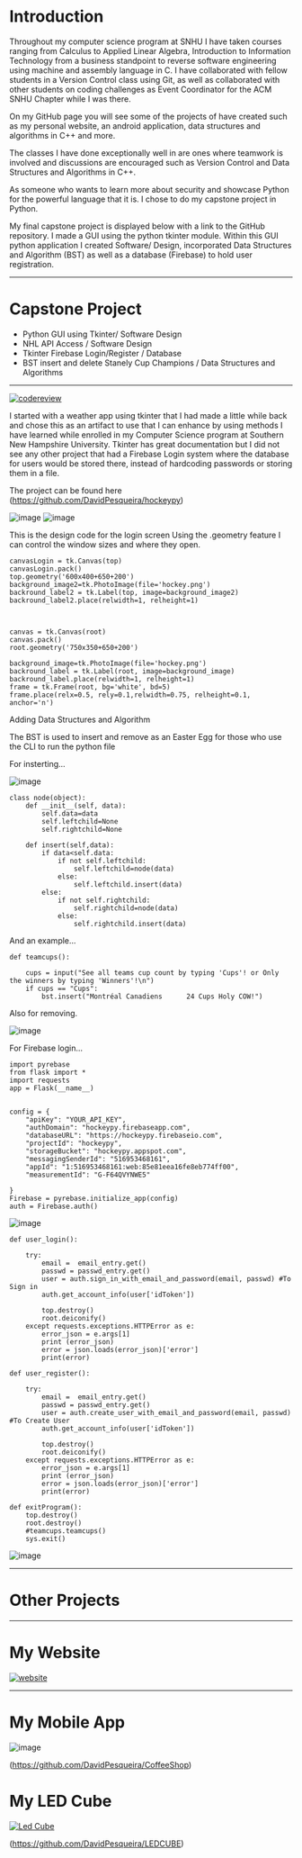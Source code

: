 # Introduction

Throughout my computer science program at SNHU I have taken courses ranging from Calculus to Applied Linear Algebra, Introduction to Information Technology from a business standpoint to reverse software engineering using machine and assembly language in C. I have collaborated with fellow students in a Version Control class using Git, as well as collaborated with other students on coding challenges as Event Coordinator for the ACM SNHU Chapter while I was there. 

On my GitHub page you will see some of the projects of have created such as my personal website, an android application, data structures and algorithms in C++  and more. 

The classes I have done exceptionally well in are ones where teamwork is involved and discussions are encouraged such as Version Control and Data Structures and Algorithms in C++.  

As someone who wants to learn more about security and showcase Python for the powerful language that it is. I chose to do my capstone project in Python.

My final capstone project is displayed below with a link to the GitHub repository. I made a GUI using the python tkinter module. Within this GUI python application I created Software/ Design, incorporated Data Structures and Algorithm (BST) as well as a database (Firebase) to hold user registration. 
***
# Capstone Project

- Python GUI using Tkinter/ Software Design
- NHL API Access / Software Design
- Tkinter Firebase Login/Register / Database
- BST insert and delete Stanely Cup Champions / Data Structures and Algorithms

***

[![codereview](http://img.youtube.com/vi/sLUrJUBy4hY/0.jpg)](http://www.youtube.com/watch?v=sLUrJUBy4hY "Code Review and Plans")


I started with a weather app using tkinter that I had made a little while back and chose this as an artifact to use that I can enhance by using methods I have learned while enrolled in my Computer Science program at Southern New Hampshire University. Tkinter has great documentation but I did not see any other project that had a Firebase Login system where the database for users would be stored there, instead of hardcoding passwords or storing them in a file. 

The project can be found here
(https://github.com/DavidPesqueira/hockeypy)



![image](newlogin.png)
![image](showrecord.png)

This is the design code for the login screen
Using the .geometry feature I can control the window sizes and 
where they open. 

```
canvasLogin = tk.Canvas(top)
canvasLogin.pack()
top.geometry('600x400+650+200')
background_image2=tk.PhotoImage(file='hockey.png')
backround_label2 = tk.Label(top, image=background_image2)
backround_label2.place(relwidth=1, relheight=1)



canvas = tk.Canvas(root)
canvas.pack()
root.geometry('750x350+650+200')

background_image=tk.PhotoImage(file='hockey.png')
backround_label = tk.Label(root, image=background_image)
backround_label.place(relwidth=1, relheight=1)
frame = tk.Frame(root, bg='white', bd=5)
frame.place(relx=0.5, rely=0.1,relwidth=0.75, relheight=0.1, anchor='n')
```


Adding Data Structures and Algorithm

The BST is used to insert and remove as an Easter Egg for those who use the CLI to run the python file

For insterting...


![image](bst1.png)

```
class node(object):
    def __init__(self, data):
        self.data=data
        self.leftchild=None
        self.rightchild=None
        
    def insert(self,data):
        if data<self.data:
            if not self.leftchild:
                self.leftchild=node(data)
            else:
                self.leftchild.insert(data)
        else:
            if not self.rightchild:
                self.rightchild=node(data)
            else:
                self.rightchild.insert(data)
```


And an example...



```
def teamcups():
  
    cups = input("See all teams cup count by typing 'Cups'! or Only the winners by typing 'Winners'!\n")
    if cups == "Cups":            
        bst.insert("Montréal Canadiens      24 Cups Holy COW!") 
```
Also for removing.

![image](bst2.png)


For Firebase login...

```
import pyrebase
from flask import *
import requests
app = Flask(__name__)


config = {
    "apiKey": "YOUR_API_KEY",
    "authDomain": "hockeypy.firebaseapp.com",
    "databaseURL": "https://hockeypy.firebaseio.com",
    "projectId": "hockeypy",
    "storageBucket": "hockeypy.appspot.com",
    "messagingSenderId": "516953468161",
    "appId": "1:516953468161:web:85e81eea16fe8eb774ff00",
    "measurementId": "G-F64QVYNWE5"

}
Firebase = pyrebase.initialize_app(config)
auth = Firebase.auth()
```
![image](register.png)

```
def user_login():
    
    try:
        email =  email_entry.get()
        passwd = passwd_entry.get()
        user = auth.sign_in_with_email_and_password(email, passwd) #To Sign in
        auth.get_account_info(user['idToken'])
           
        top.destroy() 
        root.deiconify()
    except requests.exceptions.HTTPError as e:
        error_json = e.args[1]
        print (error_json)
        error = json.loads(error_json)['error']
        print(error) 

def user_register():
    
    try:
        email =  email_entry.get()
        passwd = passwd_entry.get()
        user = auth.create_user_with_email_and_password(email, passwd) #To Create User
        auth.get_account_info(user['idToken'])
           
        top.destroy() 
        root.deiconify()
    except requests.exceptions.HTTPError as e:
        error_json = e.args[1]
        print (error_json)
        error = json.loads(error_json)['error']
        print(error) 

def exitProgram():
    top.destroy()    
    root.destroy()
    #teamcups.teamcups()
    sys.exit()
```
![image](userdatabase.png)

---
# Other Projects
---
# My Website

[![website](http://img.youtube.com/vi/N4ob0H9b3RM/0.jpg)](http://www.youtube.com/watch?v=N4ob0H9b3RM)

---

# My Mobile App

![image](adroid.JPG)

(https://github.com/DavidPesqueira/CoffeeShop)



# My LED Cube

[![Led Cube](http://img.youtube.com/vi/oVW8duxr60Q/0.jpg)](http://www.youtube.com/watch?v=oVW8duxr60Q "LED Cube")

(https://github.com/DavidPesqueira/LEDCUBE)




